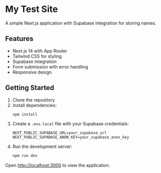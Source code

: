 # My Test Site

A simple Next.js application with Supabase integration for storing names.

## Features

- Next.js 14 with App Router
- Tailwind CSS for styling
- Supabase integration
- Form submission with error handling
- Responsive design

## Getting Started

1. Clone the repository
2. Install dependencies:
   ```bash
   npm install
   ```
3. Create a `.env.local` file with your Supabase credentials:
   ```
   NEXT_PUBLIC_SUPABASE_URL=your_supabase_url
   NEXT_PUBLIC_SUPABASE_ANON_KEY=your_supabase_anon_key
   ```
4. Run the development server:
   ```bash
   npm run dev
   ```

Open [http://localhost:3000](http://localhost:3000) to view the application.
